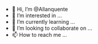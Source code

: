 - 👋 Hi, I’m @Allanquente
- 👀 I’m interested in ...
- 🌱 I’m currently learning ...
- 💞️ I’m looking to collaborate on ...
- 📫 How to reach me ...

<!---
Allanquente/Allanquente is a ✨ special ✨ repository because its `README.md` (this file) appears on your GitHub profile.
You can click the Preview link to take a look at your changes.
--->
